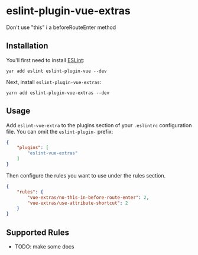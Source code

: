 # eslint-plugin-vue-extras

Don&#39;t use &#34;this&#34; i a beforeRouteEnter method

## Installation

You'll first need to install [ESLint](http://eslint.org):

```
yar add eslint eslint-plugin-vue --dev
```

Next, install `eslint-plugin-vue-extras`:

```
yarn add eslint-plugin-vue-extras --dev
```


## Usage

Add `eslint-vue-extra` to the plugins section of your `.eslintrc` configuration file. You can omit the `eslint-plugin-` prefix:

```json
{
    "plugins": [
        "eslint-vue-extras"
    ]
}
```


Then configure the rules you want to use under the rules section.

```json
{
    "rules": {
        "vue-extras/no-this-in-before-route-enter": 2,
        "vue-extras/use-attribute-shortcut": 2
    }
}
```

## Supported Rules

* TODO: make some docs





